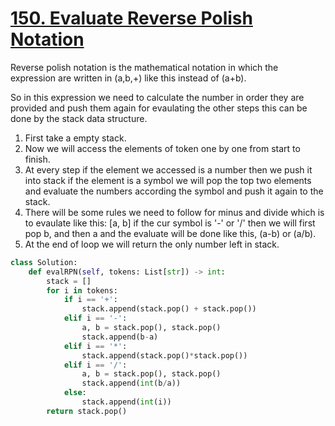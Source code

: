 # [150. Evaluate Reverse Polish Notation](https://leetcode.com/problems/evaluate-reverse-polish-notation/)


Reverse polish notation is the mathematical notation in which the expression are written in (a,b,+) like this instead of (a+b).

So in this expression we need to calculate the number in order they are provided and push them again for evaulating the other steps this can be done by the stack data structure.

1. First take a empty stack.
2. Now we will access the elements of token one by one from start to finish.
3. At every step if the element we accessed is a number then we push it into stack if the element is a symbol we will pop the top two elements and evaluate the numbers according the symbol and push it again to the stack.
4. There will be some rules we need to follow for minus and divide which is to evaulate like this: [a, b] if the cur symbol is '-' or '/' then we will first pop b, and then a and the evaluate will be done like this, (a-b) or (a/b).
5. At the end of loop we will return the only number left in stack.


```py
class Solution:
    def evalRPN(self, tokens: List[str]) -> int:
        stack = []
        for i in tokens:
            if i == '+':
                stack.append(stack.pop() + stack.pop())
            elif i == '-':
                a, b = stack.pop(), stack.pop()
                stack.append(b-a)
            elif i == '*':
                stack.append(stack.pop()*stack.pop())
            elif i == '/':
                a, b = stack.pop(), stack.pop()
                stack.append(int(b/a))
            else:
                stack.append(int(i))
        return stack.pop()
```

